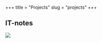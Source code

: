 +++
title = "Projects"
slug = "projects"
+++

## IT-notes
[![](../../images/itnotes.png)](https://fatualux.github.io/it-notes/)
